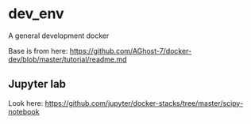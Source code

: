 # dev_env

A general development docker

Base is from here: https://github.com/AGhost-7/docker-dev/blob/master/tutorial/readme.md

## Jupyter lab
Look here: https://github.com/jupyter/docker-stacks/tree/master/scipy-notebook